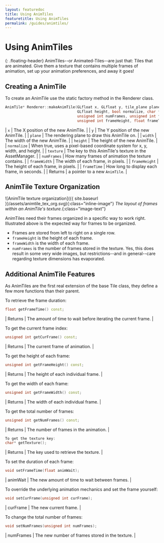 ```yaml
---
layout: featuredoc
title: Using AnimTiles
featuretitle: Using AnimTiles
permalink: /guides/animtiles/
---
```


Using AnimTiles
=============
{: .floating-header}
AnimTiles--or Animated-Tiles--are just that: Tiles that are animated. Give them a texture that contains
multiple frames of animation, set up your animation preferences, and away it goes!

Creating a AnimTile
-----------------
To create an AnimTile use the static factory method in the Renderer class.

```cpp
AnimTile* Renderer::makeAnimTile(GLfloat x, GLfloat y, tile_plane plane, GLfloat width,
                                 GLfloat height, bool normalize, char * texture,
                                 unsigned int numFrames, unsigned int framewidth,
                                 unsigned int frameHeight, float frameTime);
```

| ```x``` | The X position of the new AnimTile. |
| ```y``` | The Y position of the new AnimTile. |
| ```plane``` | The rendering plane to draw this AnimTile on. |
| ```width``` | The width of the new AnimTile. |
| ```height``` | The height of the new AnimTile. |
| ```normalize``` | When true, uses a pixel-based coordinate system for x, y, width, and height. |
| ```texture``` | The key to this AnimTile's texture in the AssetManager. |
| ```numFrames``` | How many frames of animation the texture contains. |
| ```frameWidth``` | The width of each frame, in pixels. |
| ```frameHeight``` | The height of each frame, in pixels. |
| ```frameTime``` | How long to display each frame, in seconds. |
| Returns | a pointer to a new ```AnimTile```. |

AnimTile Texture Organization
-----------------------------
![AnimTile texture organization]({{ site.baseurl }}/assets/animtile_tex_org.svg){:class="inline-image"}
*The layout of frames within an AnimTile's texture.*{:class="image-text"}

AnimTiles need their frames organized in a specific way to work right. Illustrated above is the expected
way for frames to be organized.
- Frames are stored from left to right on a single row.
- ```frameHeight``` is the height of each frame.
- ```frameWidth``` is the width of each frame.
- ```numFrames``` is the number of frames stored in the texture.
Yes, this does result in some very wide images, but restrictions--and in general--care regarding texture
dimensions has evaporated.

Additional AnimTile Features
----------------------------
As AnimTiles are the first real extension of the base Tile class, they define a few more functions than
their parent.

To retrieve the frame duration:
```cpp
float getFrameTime() const;
```

| Returns |  The amount of time to wait before iterating the current frame. |

To get the current frame index:
```cpp
unsigned int getCurFrame() const;
```

| Returns | The current frame of animation. |

To get the height of each frame:
```cpp
unsigned int getFrameHeight() const;
```

| Returns | The height of each individual frame. |

To get the width of each frame:
```cpp
unsigned int getFrameWidth() const;
```

| Returns | The width of each individual frame. |

To get the total number of frames:
```cpp
unsigned int getNumFrames() const;
```

| Returns | The number of frames in the animation. |

```cpp
To get the texture key:
char* getTexture();
```

| Returns | The key used to retrieve the texture. |

To set the duration of each frame:
```cpp
void setFrameTime(float animWait);
```

|  animWait | The new amount of time to wait between frames. |

To override the underlying animation mechanics and set the frame yourself:
```cpp
void setCurFrame(unsigned int curFrame);
```

|  curFrame | The new current frame. |

To change the total number of frames:
```cpp
void setNumFrames(unsigned int numFrames);
```

|  numFrames | The new number of frames stored in the texture. |
